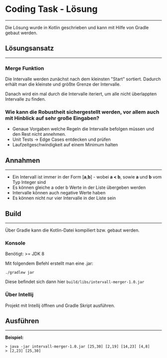 # Coding Task - Lösung

___
Die Lösung wurde in Kotlin geschrieben und kann mit Hilfe von Gradle gebaut werden.

## Lösungsansatz

___

### Merge Funktion

Die Intervalle werden zunächst nach dem kleinsten "Start" sortiert.
Dadurch erhält man die kleinste und größte Grenze der Intervalle.

Danach wird ein mal durch die Intervalle iteriert, um alle nicht überlappten Intervalle zu finden.

### Wie kann die Robustheit sichergestellt werden, vor allem auch mit Hinblick auf sehr große Eingaben?

- Genaue Vorgaben welche Regeln die Intervalle befolgen müssen und den Rest nicht annehmen.
- Unit Tests -> Edge Cases entdecken und prüfen
- Laufzeitgeschwindigkeit auf einem Minimum halten

## Annahmen

___

- Ein Intervall ist immer in der Form [**a**,**b**] - wobei **a < b**, sowie **a** und **b** vom Typ Integer sind
- Es können gleiche a oder b Werte in der Liste übergeben werden
- Intervalle können auch negative Werte haben
- Es können nicht nur vier Intervalle in der Liste sein

## Build

___
Über Gradle kann die Kotlin-Datei kompiliert bzw. gebaut werden.

### Konsole

Benötigt: >= JDK 8

Mit folgendem Befehl erstellt man eine .jar:

```
./gradlew jar
```

Diese befindet sich dann hier ```build/libs/intervall-merger-1.0.jar```

### Über Intellij

Projekt mit Intellij öffnen und Gradle Skript ausführen.

## Ausführen

___
**Beispiel:**

````
> java -jar intervall-merger-1.0.jar [25,30] [2,19] [14,23] [4,8]
> [2,23] [25,30]
````
